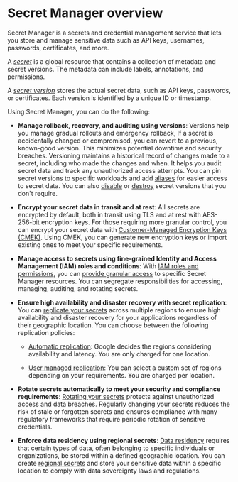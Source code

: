 
# Secret Manager overview 



Secret Manager is a secrets and credential management service that lets you store and manage sensitive data such as API keys, usernames, passwords, certificates, and more.

A [_secret_](https://cloud.google.com/secret-manager/docs/creating-and-accessing-secrets) is a global resource that contains a collection of metadata and secret versions. The metadata can include labels, annotations, and permissions.

A [_secret version_](https://cloud.google.com/secret-manager/docs/add-secret-version) stores the actual secret data, such as API keys, passwords, or certificates. Each version is identified by a unique ID or timestamp.

Using Secret Manager, you can do the following:

- **Manage rollback, recovery, and auditing using versions**: Versions help you manage gradual rollouts and emergency rollback, If a secret is accidentally changed or compromised, you can revert to a previous, known-good version. This minimizes potential downtime and security breaches. Versioning maintains a historical record of changes made to a secret, including who made the changes and when. It helps you audit secret data and track any unauthorized access attempts. You can pin secret versions to specific workloads and add [aliases](https://cloud.google.com/secret-manager/docs/assign-alias-to-secret-version) for easier access to secret data. You can also [disable](https://cloud.google.com/secret-manager/docs/disable-secret-version) or [destroy](https://cloud.google.com/secret-manager/docs/destroy-secret-version) secret versions that you don't require.
    
- **Encrypt your secret data in transit and at rest**: All secrets are encrypted by default, both in transit using TLS and at rest with AES-256-bit encryption keys. For those requiring more granular control, you can encrypt your secret data with [Customer-Managed Encryption Keys (CMEK)](https://cloud.google.com/secret-manager/docs/cmek). Using CMEK, you can generate new encryption keys or import existing ones to meet your specific requirements.
    
- **Manage access to secrets using fine-grained Identity and Access Management (IAM) roles and conditions**: With [IAM roles and permissions](https://cloud.google.com/secret-manager/docs/access-control), you can [provide granular access](https://cloud.google.com/secret-manager/docs/manage-access-to-secrets) to specific Secret Manager resources. You can segregate responsibilities for accessing, managing, auditing, and rotating secrets.
    
- **Ensure high availability and disaster recovery with secret replication**: You can [replicate your secrets](https://cloud.google.com/secret-manager/docs/choosing-replication) across multiple regions to ensure high availability and disaster recovery for your applications regardless of their geographic location. You can choose between the following replication policies:
    
    - [Automatic replication](https://cloud.google.com/secret-manager/docs/choosing-replication#automatic): Google decides the regions considering availability and latency. You are only charged for one location.
        
    - [User managed replication](https://cloud.google.com/secret-manager/docs/choosing-replication#user-managed): You can select a custom set of regions depending on your requirements. You are charged per location.
        
- **Rotate secrets automatically to meet your security and compliance requirements**: [Rotating your secrets](https://cloud.google.com/secret-manager/docs/rotation-recommendations) protects against unauthorized access and data breaches. Regularly changing your secrets reduces the risk of stale or forgotten secrets and ensures compliance with many regulatory frameworks that require periodic rotation of sensitive credentials.
    
- **Enforce data residency using regional secrets**: [Data residency](https://cloud.google.com/architecture/framework/security/data-residency-sovereignty) requires that certain types of data, often belonging to specific individuals or organizations, be stored within a defined geographic location. You can create [regional secrets](https://cloud.google.com/secret-manager/docs/create-regional-secrets) and store your sensitive data within a specific location to comply with data sovereignty laws and regulations.